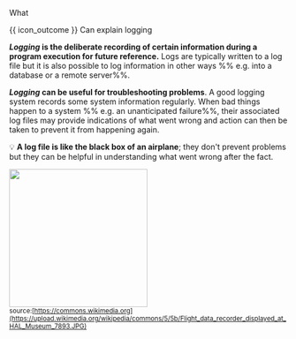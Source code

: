 <span id="title">What</span>

<span id="prereqs"></span>

<span id="outcomes">{{ icon_outcome }} Can explain logging</span>

<div id="body">

**_Logging_ is the deliberate recording of certain information during a program execution for future reference.** Logs are typically written to a log file but it is also possible to log information in other ways %%&nbsp;e.g. into a database or a remote server%%.

**_Logging_ can be useful for troubleshooting problems**. A good logging system records some system information regularly. When bad things happen to a system %%&nbsp;e.g. an unanticipated failure%%, their associated log files may provide indications of what went wrong and action can then be taken to prevent it from happening again. 

<div v-closeable alt="blackbox photo">
                      
<tip-box> 

:bulb: **A log file is like the <tooltip content="flight data recorder">black box</tooltip> of an airplane**; they don't prevent problems but they can be helpful in understanding what went wrong after the fact.

<div class="non-printable">

<img src="https://upload.wikimedia.org/wikipedia/commons/5/5b/Flight_data_recorder_displayed_at_HAL_Museum_7893.JPG" width="250"><br>
<sub>source:[https://commons.wikimedia.org](https://upload.wikimedia.org/wikipedia/commons/5/5b/Flight_data_recorder_displayed_at_HAL_Museum_7893.JPG)</sub>
</div>
</tip-box>                    
                      
</div>

</div>

<div id="extras">
  <include src="exercises.md" />
</div>